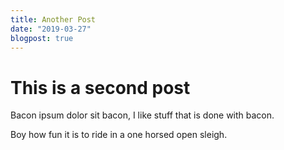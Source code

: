 ```yaml
---
title: Another Post
date: "2019-03-27"
blogpost: true
---
```

# This is a second post

Bacon ipsum dolor sit bacon, I like stuff that is done with bacon.

Boy how fun it is to ride in a one horsed open sleigh.